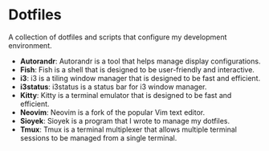 # Dotfiles 

A collection of dotfiles and scripts that configure my development environment.

- **Autorandr**: Autorandr is a tool that helps manage display configurations.
- **Fish**: Fish is a shell that is designed to be user-friendly and interactive.
- **i3**: i3 is a tiling window manager that is designed to be fast and efficient.
- **i3status**: i3status is a status bar for i3 window manager.
- **Kitty**: Kitty is a terminal emulator that is designed to be fast and efficient.
- **Neovim**: Neovim is a fork of the popular Vim text editor.
- **Sioyek**: Sioyek is a program that I wrote to manage my dotfiles.
- **Tmux**: Tmux is a terminal multiplexer that allows multiple terminal sessions to be managed from a single terminal.
